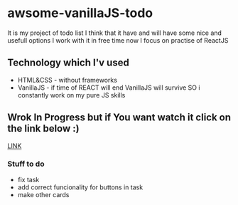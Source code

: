 # awsome-vanillaJS-todo

It is my project of todo list I think that it have and will have some nice and usefull options
I work with it in free time now I focus on practise of ReactJS

## Technology which I'v used

- HTML&CSS - without frameworks 
- VanillaJS - if time of REACT will end VanillaJS will survive SO i constantly work on my pure JS skills


## Wrok In Progress but if You want watch it click on the link below :) 
[LINK](https://simon125.github.io/awsome-vanillaJS-todo/)

### Stuff to do 

- fix task
- add correct funcionality for buttons in task
- make other cards
